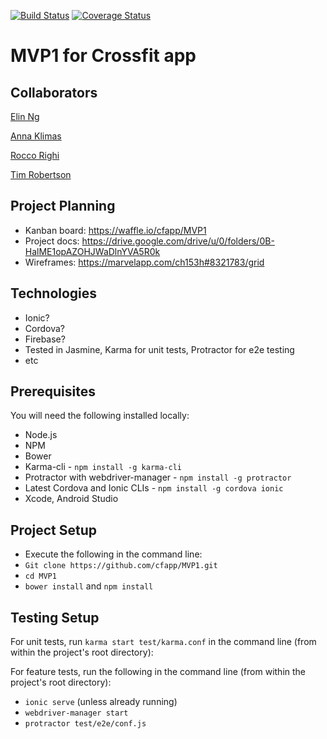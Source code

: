 [![Build Status](https://travis-ci.org/cfapp/MVP1.svg?branch=master)](https://travis-ci.org/cfapp/MVP1)
[![Coverage Status](https://coveralls.io/repos/cfapp/MVP1/badge.svg)](https://coveralls.io/r/cfapp/MVP1)


# MVP1 for Crossfit app

Collaborators
-------------

[Elin Ng](https://github.com/elinnet)

[Anna Klimas](https://github.com/annaKL)

[Rocco Righi](https://github.com/bagolol)

[Tim Robertson](https://github.com/timrobertson0122)

Project Planning
----------------

* Kanban board: https://waffle.io/cfapp/MVP1  
* Project docs: https://drive.google.com/drive/u/0/folders/0B-HalME1opAZOHJWaDlnYVA5R0k  
* Wireframes: https://marvelapp.com/ch153h#8321783/grid

Technologies
------------

* Ionic?
* Cordova?
* Firebase?
* Tested in Jasmine, Karma for unit tests, Protractor for e2e testing
* etc

Prerequisites
-------------

You will need the following installed locally:  

* Node.js
* NPM
* Bower
* Karma-cli - ```npm install -g karma-cli```
* Protractor with webdriver-manager - ```npm install -g protractor```
* Latest Cordova and Ionic CLIs - ```npm install -g cordova ionic```
* Xcode, Android Studio

Project Setup
----------

* Execute the following in the command line:
* ```Git clone https://github.com/cfapp/MVP1.git```
* ```cd MVP1```
* ```bower install``` and ```npm install```

Testing Setup
-------------

For unit tests, run ```karma start test/karma.conf``` in the command line (from within the project's root directory):

For feature tests, run the following in the command line (from within the project's root directory):
* ```ionic serve``` (unless already running)
* ```webdriver-manager start```
* ```protractor test/e2e/conf.js```